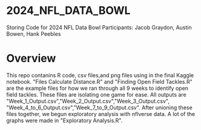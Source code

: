 # 2024_NFL_DATA_BOWL
Storing Code for 2024 NFL Data Bowl
Participants: Jacob Graydon, Austin Bowen, Hank Peebles

# Overview
This repo contanins R code, csv files,and png files using in the final Kaggle notebook.
"Files Calculate Distance.R" and "Finding Open Field Tackles.R" are the example files for how we ran through all 9 weeks to identify open field tackles. These files are isolating one game for ease. All outputs are "Week_1_Output.csv","Week_2_Output.csv","Week_3_Output.csv",
"Week_4_to_6_Output.csv","Week_7_to_9_Output.csv". After unioning these files together, we begun exploratory analysis with nflverse data. A lot of the graphs were made in "Exploratory Analysis.R".
